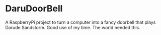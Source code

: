 # DaruDoorBell
A RaspberryPi project to turn a computer into a fancy doorbell that plays Darude Sandstorm. Good use of my time. The world needed this.

